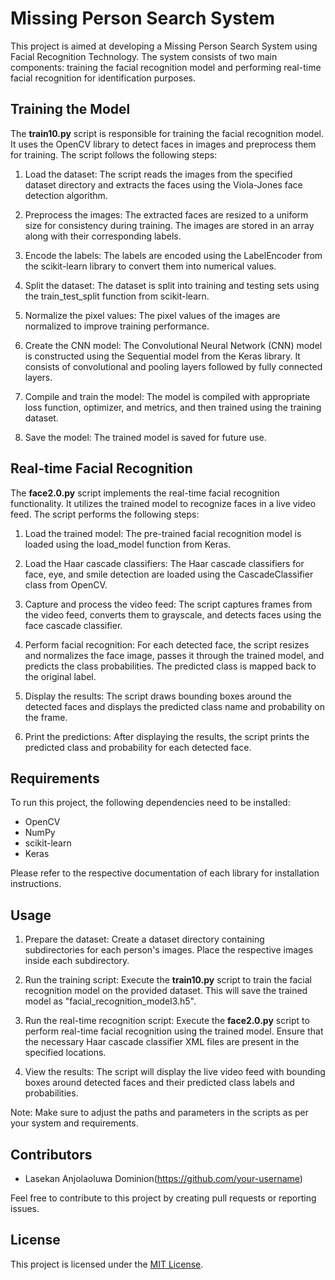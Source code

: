 # Missing Person Search System

This project is aimed at developing a Missing Person Search System using Facial Recognition Technology. The system consists of two main components: training the facial recognition model and performing real-time facial recognition for identification purposes.

## Training the Model

The **train10.py** script is responsible for training the facial recognition model. It uses the OpenCV library to detect faces in images and preprocess them for training. The script follows the following steps:

1. Load the dataset: The script reads the images from the specified dataset directory and extracts the faces using the Viola-Jones face detection algorithm.

2. Preprocess the images: The extracted faces are resized to a uniform size for consistency during training. The images are stored in an array along with their corresponding labels.

3. Encode the labels: The labels are encoded using the LabelEncoder from the scikit-learn library to convert them into numerical values.

4. Split the dataset: The dataset is split into training and testing sets using the train_test_split function from scikit-learn.

5. Normalize the pixel values: The pixel values of the images are normalized to improve training performance.

6. Create the CNN model: The Convolutional Neural Network (CNN) model is constructed using the Sequential model from the Keras library. It consists of convolutional and pooling layers followed by fully connected layers.

7. Compile and train the model: The model is compiled with appropriate loss function, optimizer, and metrics, and then trained using the training dataset.

8. Save the model: The trained model is saved for future use.

## Real-time Facial Recognition

The **face2.0.py** script implements the real-time facial recognition functionality. It utilizes the trained model to recognize faces in a live video feed. The script performs the following steps:

1. Load the trained model: The pre-trained facial recognition model is loaded using the load_model function from Keras.

2. Load the Haar cascade classifiers: The Haar cascade classifiers for face, eye, and smile detection are loaded using the CascadeClassifier class from OpenCV.

3. Capture and process the video feed: The script captures frames from the video feed, converts them to grayscale, and detects faces using the face cascade classifier.

4. Perform facial recognition: For each detected face, the script resizes and normalizes the face image, passes it through the trained model, and predicts the class probabilities. The predicted class is mapped back to the original label.

5. Display the results: The script draws bounding boxes around the detected faces and displays the predicted class name and probability on the frame.

6. Print the predictions: After displaying the results, the script prints the predicted class and probability for each detected face.

## Requirements

To run this project, the following dependencies need to be installed:

- OpenCV
- NumPy
- scikit-learn
- Keras

Please refer to the respective documentation of each library for installation instructions.

## Usage

1. Prepare the dataset: Create a dataset directory containing subdirectories for each person's images. Place the respective images inside each subdirectory.

2. Run the training script: Execute the **train10.py** script to train the facial recognition model on the provided dataset. This will save the trained model as "facial_recognition_model3.h5".

3. Run the real-time recognition script: Execute the **face2.0.py** script to perform real-time facial recognition using the trained model. Ensure that the necessary Haar cascade classifier XML files are present in the specified locations.

4. View the results: The script will display the live video feed with bounding boxes around detected faces and their predicted class labels and probabilities.

Note: Make sure to adjust the paths and parameters in the scripts as per your system and requirements.

## Contributors

- Lasekan Anjolaoluwa Dominion(https://github.com/your-username)

Feel free to contribute to this project by creating pull requests or reporting issues.

## License

This project is licensed under the [MIT License](LICENSE).